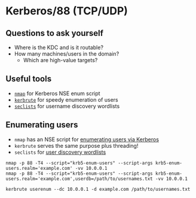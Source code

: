 # Kerberos/88 (TCP/UDP)

## Questions to ask yourself
  *  Where is the KDC and is it routable?
  *  How many machines/users in the domain?
      *  Which are high-value targets?

## Useful tools
  *  [`nmap`](https://nmap.org/) for Kerberos NSE enum script
  *  [`kerbrute`](https://github.com/ropnop/kerbrute) for speedy enumeration of users
  *  [`seclists`](https://github.com/danielmiessler/SecLists) for username discovery wordlists

## Enumerating users
  *  `nmap` has an NSE script for [enumerating users via Kerberos](https://nmap.org/nsedoc/scripts/krb5-enum-users.html)
  *  `kerbrute` serves the same purpose plus threading!
  *  `seclists` for [user discovery wordlists](https://github.com/danielmiessler/SecLists/tree/master/Usernames/Names)

```
nmap -p 88 -T4 --script="krb5-enum-users" --script-args krb5-enum-users.realm='example.com' -vv 10.0.0.1
nmap -p 88 -T4 --script="krb5-enum-users" --script-args krb5-enum-users.realm='example.com',userdb=/path/to/usernames.txt -vv 10.0.0.1
```

```
kerbrute userenum --dc 10.0.0.1 -d example.com /path/to/usernames.txt
```
